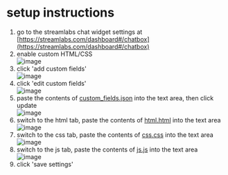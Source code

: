 # setup instructions
1. go to the streamlabs chat widget settings at [https://streamlabs.com/dashboard#/chatbox](https://streamlabs.com/dashboard#/chatbox)
1. enable custom HTML/CSS
<br/> ![image](https://user-images.githubusercontent.com/16143061/131264447-3fb182f1-8727-40df-8002-f9fefe8ce144.png)
1. click 'add custom fields'
<br/> ![image](https://user-images.githubusercontent.com/16143061/131265299-81b7e746-ad63-4fd7-9192-6ffdd2cf0204.png)
1. click 'edit custom fields'
<br/> ![image](https://user-images.githubusercontent.com/16143061/131265279-2d415bb8-f833-4512-8311-c0314e690142.png)
1. paste the contents of [custom_fields.json](https://github.com/adrianmgg/streamlabs-chat-widget-improvements/raw/main/custom_fields.json) into the text area, then click update 
<br/> ![image](https://user-images.githubusercontent.com/16143061/131265348-bd81c3c0-31c1-4395-af03-f594b2c65bd0.png)
1. switch to the html tab, paste the contents of [html.html](https://github.com/adrianmgg/streamlabs-chat-widget-improvements/raw/main/html.html) into the text area
<br/> ![image](https://user-images.githubusercontent.com/16143061/131557045-adac58e8-92d4-49f5-b8f7-d5c116ae9a61.png)
1. switch to the css tab, paste the contents of [css.css](https://github.com/adrianmgg/streamlabs-chat-widget-improvements/raw/main/css.css) into the text area
<br/> ![image](https://user-images.githubusercontent.com/16143061/131557134-55731f49-9ede-44a9-b48d-17d947b31e3c.png)
1. switch to the js tab, paste the contents of [js.js](https://github.com/adrianmgg/streamlabs-chat-widget-improvements/raw/main/js.js) into the text area
<br/> ![image](https://user-images.githubusercontent.com/16143061/131557432-09be611f-3020-4afb-9cf5-0acc8d79da7b.png)
1. click 'save settings'
